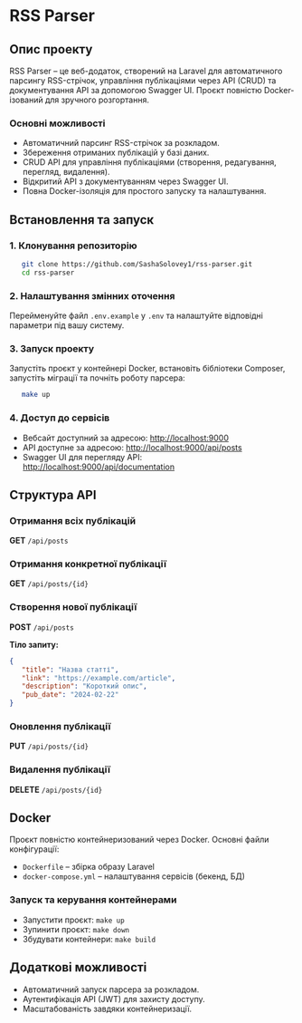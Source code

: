 # RSS Parser

## Опис проекту

RSS Parser – це веб-додаток, створений на Laravel для автоматичного парсингу RSS-стрічок, управління публікаціями через API (CRUD) та документування API за допомогою Swagger UI. Проєкт повністю Docker-ізований для зручного розгортання.

### Основні можливості
- Автоматичний парсинг RSS-стрічок за розкладом.
- Збереження отриманих публікацій у базі даних.
- CRUD API для управління публікаціями (створення, редагування, перегляд, видалення).
- Відкритий API з документуванням через Swagger UI.
- Повна Docker-ізоляція для простого запуску та налаштування.

## Встановлення та запуск

### 1. Клонування репозиторію

```sh
   git clone https://github.com/SashaSolovey1/rss-parser.git
   cd rss-parser
```

### 2. Налаштування змінних оточення

Перейменуйте файл `.env.example` у `.env` та налаштуйте відповідні параметри під вашу систему.

### 3. Запуск проекту

Запустіть проєкт у контейнері Docker, встановіть бібліотеки Composer, запустіть міграції та почніть роботу парсера:

```sh
   make up
```

### 4. Доступ до сервісів

- Вебсайт доступний за адресою: [http://localhost:9000](http://localhost:9000)
- API доступне за адресою: [http://localhost:9000/api/posts](http://localhost:9000/api/posts)
- Swagger UI для перегляду API: [http://localhost:9000/api/documentation](http://localhost:9000/api/documentation)

## Структура API

### Отримання всіх публікацій
**GET** `/api/posts`

### Отримання конкретної публікації
**GET** `/api/posts/{id}`

### Створення нової публікації
**POST** `/api/posts`

**Тіло запиту:**
```json
{
   "title": "Назва статті",
   "link": "https://example.com/article",
   "description": "Короткий опис",
   "pub_date": "2024-02-22"
}
```

### Оновлення публікації
**PUT** `/api/posts/{id}`

### Видалення публікації
**DELETE** `/api/posts/{id}`

## Docker

Проєкт повністю контейнеризований через Docker. Основні файли конфігурації:
- `Dockerfile` – збірка образу Laravel
- `docker-compose.yml` – налаштування сервісів (бекенд, БД)

### Запуск та керування контейнерами

- Запустити проєкт: `make up`
- Зупинити проєкт: `make down`
- Збудувати контейнери: `make build`

## Додаткові можливості

- Автоматичний запуск парсера за розкладом.
- Аутентифікація API (JWT) для захисту доступу.
- Масштабованість завдяки контейнеризації.


